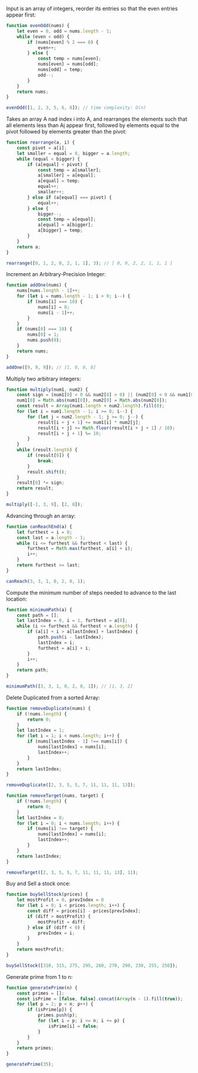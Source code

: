 Input is an array of integers, reorder its entries so that the even entries appear first:
```javascript
function evenOdd(nums) {
    let even = 0, odd = nums.length - 1;
    while (even < odd) {
        if (nums[even] % 2 === 0) {
            even++;
        } else {
            const temp = nums[even];
            nums[even] = nums[odd];
            nums[odd] = temp;
            odd--;
        }
    }
    return nums;
}

evenOdd([1, 2, 3, 5, 6, 8]); // time complexity: O(n)
```
Takes an array A nad index i into A, and rearranges the elements such that all elements less than A[i]("pivot") appear first, followed by elements equal to the pivot followed by elements greater than the pivot:
```javascript
function rearrange(a, i) {
    const pivot = a[i];
    let smaller = equal = 0, bigger = a.length;
    while (equal < bigger) {
        if (a[equal] < pivot) {
            const temp = a[smaller];
            a[smaller] = a[equal];
            a[equal] = temp;
            equal++;
            smaller++;
        } else if (a[equal] === pivot) {
            equal++;
        } else {
            bigger--;
            const temp = a[equal];
            a[equal] = a[bigger];
            a[bigger] = temp;
        }
    }
    return a;
}

rearrange([0, 1, 2, 0, 2, 1, 1], 3); // [ 0, 0, 2, 2, 1, 1, 1 ]
```
Increment an Arbitrary-Precision Integer:
```javascript
function addOne(nums) {
    nums[nums.length - 1]++;
    for (let i = nums.length - 1; i > 0; i--) {
        if (nums[i] === 10) {
            nums[i] = 0;
            nums[i - 1]++;
        }
    }
    if (nums[0] === 10) {
        nums[0] = 1;
        nums.push(0);
    }
    return nums;
}

addOne([9, 9, 9]); // [1, 0, 0, 0]
```
Multiply two arbitrary integers:
```javascript
function multiply(num1, num2) {
    const sign = (num1[0] < 0 && num2[0] > 0) || (num2[0] < 0 && num1[0] > 0) ? -1 : 1;
    num1[0] = Math.abs(num1[0]), num2[0] = Math.abs(num2[0]);
    const result = Array(num1.length + num2.length).fill(0);
    for (let i = num1.length - 1; i >= 0; i--) {
        for (let j = num2.length - 1; j >= 0; j--) {
            result[i + j + 1] += num1[i] * num2[j];
            result[i + j] += Math.floor(result[i + j + 1] / 10);
            result[i + j + 1] %= 10;
        }
    }
    while (result.length) {
        if (result[0]) {
            break;
        }
        result.shift();
    }
    result[0] *= sign;
    return result;
}

multiply([-1, 3, 9], [2, 8]);
```
Advancing through an array:
```javascript
function canReachEnd(a) {
    let furthest = i = 0;
    const last = a.length - 1;
    while (i <= furthest && furthest < last) {
        furthest = Math.max(furthest, a[i] + i);
        i++;
    }
    return furthest >= last;
}

canReach(3, 3, 1, 0, 2, 0, 1);
```
Compute the minimum number of steps needed to advance to the last location:
```javascript
function minimumPath(a) {
    const path = [];
    let lastIndex = 0, i = 1, furthest = a[0];
    while (i <= furthest && furthest < a.length) {
        if (a[i] + i > a[lastIndex] + lastIndex) {
            path.push(i - lastIndex);
            lastIndex = i;
            furthest = a[i] + i;
        }
        i++;
    }
    return path;
}

minimumPath([3, 3, 1, 0, 2, 0, 1]); // [1, 3, 2]
```
Delete Duplicated from a sorted Array:
```javascript
function removeDuplicate(nums) {
    if (!nums.length) {
        return 0;
    }
    let lastIndex = 1;
    for (let i = 1; i < nums.length; i++) {
        if (nums[lastIndex - 1] !== nums[i]) {
            nums[lastIndex] = nums[i];
            lastIndex++;
        }
    }
    return lastIndex;
}

removeDuplicate([2, 3, 5, 5, 7, 11, 11, 11, 13]);

function removeTarget(nums, target) {
    if (!nums.length) {
        return 0;
    }
    let lastIndex = 0;
    for (let i = 0; i < nums.length; i++) {
        if (nums[i] !== target) {
            nums[lastIndex] = nums[i];
            lastIndex++;
        }
    }
    return lastIndex;
}

removeTarget([2, 3, 5, 5, 7, 11, 11, 11, 13], 11);
```
Buy and Sell a stock once:
```javascript
function buySellStock(prices) {
    let mostProfit = 0, prevIndex = 0
    for (let i = 0; i < prices.length; i++) {
        const diff = prices[i] - prices[prevIndex];
        if (diff > mostProfit) {
            mostProfit = diff;
        } else if (diff < 0) {
            prevIndex = i;
        }
    }
    return mostProfit;
}

buySellStock([310, 315, 275, 295, 260, 270, 290, 230, 255, 250]);
```
Generate prime from 1 to n:
```javascript
function generatePrime(n) {
    const primes = [];
    const isPrime = [false, false].concat(Array(n - 1).fill(true));
    for (let p = 2; p < n; p++) {
        if (isPrime[p]) {
            primes.push(p);
            for (let i = p; i <= n; i += p) {
                isPrime[i] = false;
            }
        }
    }
    return primes;
}

generatePrime(35);
```

